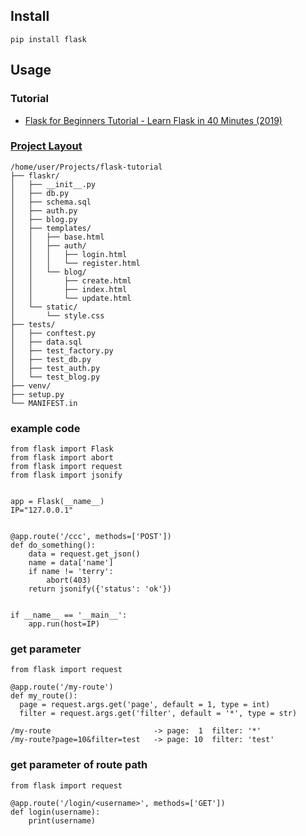 ## Install
```
pip install flask
```

## Usage
### Tutorial
* [Flask for Beginners Tutorial - Learn Flask in 40 Minutes (2019)](https://www.youtube.com/watch?v=EnJKHVEzHFw)

### [Project Layout](https://flask.palletsprojects.com/en/1.1.x/tutorial/layout/)
```
/home/user/Projects/flask-tutorial
├── flaskr/
│   ├── __init__.py
│   ├── db.py
│   ├── schema.sql
│   ├── auth.py
│   ├── blog.py
│   ├── templates/
│   │   ├── base.html
│   │   ├── auth/
│   │   │   ├── login.html
│   │   │   └── register.html
│   │   └── blog/
│   │       ├── create.html
│   │       ├── index.html
│   │       └── update.html
│   └── static/
│       └── style.css
├── tests/
│   ├── conftest.py
│   ├── data.sql
│   ├── test_factory.py
│   ├── test_db.py
│   ├── test_auth.py
│   └── test_blog.py
├── venv/
├── setup.py
└── MANIFEST.in
```

### example code
```
from flask import Flask
from flask import abort
from flask import request
from flask import jsonify


app = Flask(__name__)
IP="127.0.0.1"


@app.route('/ccc', methods=['POST'])
def do_something():
    data = request.get_json()
    name = data['name']
    if name != 'terry':
        abort(403)
    return jsonify({'status': 'ok'})


if __name__ == '__main__':
    app.run(host=IP)
```

### get parameter
```
from flask import request

@app.route('/my-route')
def my_route():
  page = request.args.get('page', default = 1, type = int)
  filter = request.args.get('filter', default = '*', type = str)
```
```
/my-route                       -> page:  1  filter: '*'
/my-route?page=10&filter=test   -> page: 10  filter: 'test'
```

### get parameter of route path
```
from flask import request

@app.route('/login/<username>', methods=['GET'])
def login(username):
    print(username)
```
